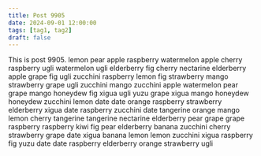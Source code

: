 ```yaml
---
title: Post 9905
date: 2024-09-01 12:00:00
tags: [tag1, tag2]
draft: false
---
```

This is post 9905.
lemon
pear
apple
raspberry
watermelon
apple
cherry
raspberry
ugli
watermelon
ugli
elderberry
fig
cherry
nectarine
elderberry
apple
grape
fig
ugli
zucchini
raspberry
lemon
fig
strawberry
mango
strawberry
grape
ugli
zucchini
mango
zucchini
apple
watermelon
pear
grape
mango
honeydew
fig
xigua
ugli
yuzu
grape
xigua
mango
honeydew
honeydew
zucchini
lemon
date
date
orange
raspberry
strawberry
elderberry
xigua
date
raspberry
zucchini
date
tangerine
orange
mango
lemon
cherry
tangerine
tangerine
nectarine
elderberry
pear
grape
grape
raspberry
raspberry
kiwi
fig
pear
elderberry
banana
zucchini
cherry
strawberry
grape
date
xigua
banana
lemon
lemon
zucchini
xigua
raspberry
fig
yuzu
date
date
raspberry
elderberry
orange
strawberry
ugli
